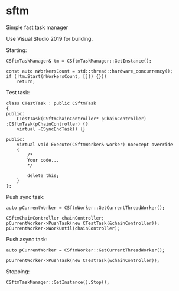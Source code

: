# sftm
Simple fast task manager

Use Visual Studio 2019 for building.

Starting:
```
CSftmTaskManager& tm = CSftmTaskManager::GetInstance();

const auto nWorkersCount = std::thread::hardware_concurrency();
if (!tm.Start(nWorkersCount, []() {}))
    return;
```
Test task:
```
class CTestTask : public CSftmTask
{
public:
    CTestTask(CSftmChainController* pChainController) :CSftmTask(pChainController) {}
    virtual ~CSyncEndTask() {}

public:
    virtual void Execute(CSftmWorker& worker) noexcept override
    {
        /*
        Your code...
        */
        
        delete this;
    }
};
```
Push sync task:
```
auto pCurrentWorker = CSftmWorker::GetCurrentThreadWorker();

CSftmChainController chainController;
pCurrentWorker->PushTask(new CTestTask(&chainController));
pCurrentWorker->WorkUntil(chainController);
```
Push async task:
```
auto pCurrentWorker = CSftmWorker::GetCurrentThreadWorker();

pCurrentWorker->PushTask(new CTestTask(&chainController));
```
Stopping:
```
CSftmTaskManager::GetInstance().Stop();
```
